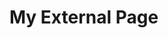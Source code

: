 <html lang="en">
    <head>
        <meta charset="utf-8" />
        <meta name="viewport" content="width=device-width, initial-scale=1" />
    </head>
    <body>
        <h1>My External Page</h1>
        <div id="lightning-out"></div>
        <script src="https://sahanagowdal.github.io//scheduleappointment/lightning/lightning.out.js"></script>
        <script>
            $Lightning.use(
                'c:MyLightningOutApp', // name of the Lightning Out app
                function () { // callback after the framework and app load
                    $Lightning.createComponent(
                        'c:MyCustomComponent', // top-level component of the Lightning Out app
                        {}, // attributes to set on the component
                        'lightning-out', // DOM element ID where the component is inserted
                        function (cmp) { // callback after the component loads
                            console.log('The component was created.');
                        }
                    );
                },
                'https://haporg--devmerge.sandbox.my.site.com/scheduleappointment' // Experience Cloud site endpoint
            );
        </script>
    </body>
</html>
